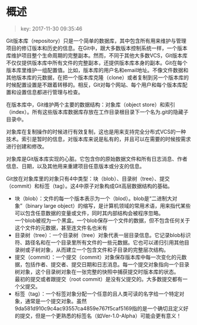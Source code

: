 # 概述
>key: 2017-11-30 09:35:46  

Git版本库（repository）只是一个简单的数据库，其中包含所有用来维护与管理项目的修订版本和历史的信息。在Git中，跟大多数版本控制系统一样，一个版本库维护项目整个生命周期的完整副本。然而，不同于其他大多数VCS，Git版本库不仅仅提供版本库中所有文件的完整副本，还提供版本库本身的副本。Git在每个版本库里维护一组配置值。比如，版本库的用户名和email地址。不像文件数据和其他版本库的元数据，在把一个版本库克隆（clone）或者复制到另一个版本库的时候配置设置是不跟着转移的。相反，Git对每个网站、每个用户和每个版本库配置和设置信息都进行管理与检查。

在版本库中，Git维护两个主要的数据结构：对象库（object store）和索引（index）。所有这些版本库数据库存放在工作目录根目录下一个名为.git的隐藏子目录中。

对象库在复制操作的时候进行有效复制，这也是用来支持完全分布式VCS的一种技术。索引是暂时的信息，对版本库来说是私有的，并且可以在需要的时候按需求进行创建和修改。

对象库是Git版本库实现的心脏。它包含你的原始数据文件和所有日志消息、作者信息、日期，以及其他用来重建项目任意版本或分支的信息。

Git放在对象库里的对象只有4中类型：块（blob）、目录树（tree）、提交（commit）和标签（tag）。这4中原子对象构成Git高层数据结构的基础。
* 块（blob）：文件的每一个版本表示为一个（blod）。blob是“二进制大对象”（binary large object）的缩写，是计算机领域的常用术语，用来指代某些可以包含任意数据的变量或文件，同时其内部结构会被程序忽略。  
一个blob被视为一个黑盒。一个blob保存一个文件的数据，但不包含任何关于这个文件的元数据，甚至连文件名也米有
* 目录树（tree）：一个目录树（tree）对象代表一层目录信息。它记录blob标识符、路径名和在一个目录里所有文件的一些元数据。它也可以递归引用其他目录树或子树对象，从而建立一个包含文件和子目录的完整层次结构。
* 提交（commit）：一个提交（commit）对象保存版本库中每一次变化的元数据，包括作者、提交者、提交日期和日志消息。每一个提交对象指向一个目录树对象，这个目录树对象在一张完整的快照中捕获提交时版本库的状态。  
最初的提交或者跟提交（root commit）是没有父提交的。大多数提交都有一个父提交。
* 标签（tag）：一个标签对象分配一个任意的且人类可读的名字给一个特定对象，通常是一个提交对象。虽然9da581d910c9c4ac93557ca4859e767f5caf5169指的是一个确切且定义好的提交，但是一个更熟悉的标签名（如Ver-1.0-Alpha）可能会更有意义！